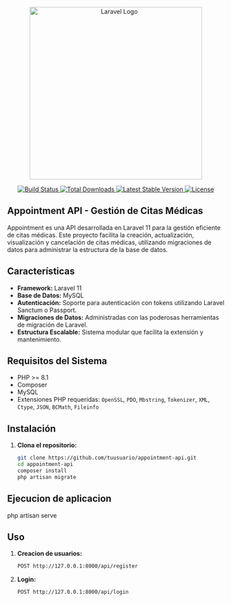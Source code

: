 <p align="center">
    <a href="https://laravel.com" target="_blank">
        <img src="https://raw.githubusercontent.com/laravel/art/master/logo-lockup/5%20SVG/2%20CMYK/1%20Full%20Color/laravel-logolockup-cmyk-red.svg" width="400" alt="Laravel Logo">
    </a>
</p>

<p align="center">
    <a href="https://github.com/laravel/framework/actions">
        <img src="https://github.com/laravel/framework/workflows/tests/badge.svg" alt="Build Status">
    </a>
    <a href="https://packagist.org/packages/laravel/framework">
        <img src="https://img.shields.io/packagist/dt/laravel/framework" alt="Total Downloads">
    </a>
    <a href="https://packagist.org/packages/laravel/framework">
        <img src="https://img.shields.io/packagist/v/laravel/framework" alt="Latest Stable Version">
    </a>
    <a href="https://packagist.org/packages/laravel/framework">
        <img src="https://img.shields.io/packagist/l/laravel/framework" alt="License">
    </a>
</p>

## Appointment API - Gestión de Citas Médicas

Appointment es una API desarrollada en Laravel 11 para la gestión eficiente de citas médicas. Este proyecto facilita la creación, actualización, visualización y cancelación de citas médicas, utilizando migraciones de datos para administrar la estructura de la base de datos.

## Características

- **Framework:** Laravel 11
- **Base de Datos:** MySQL
- **Autenticación:** Soporte para autenticación con tokens utilizando Laravel Sanctum o Passport.
- **Migraciones de Datos:** Administradas con las poderosas herramientas de migración de Laravel.
- **Estructura Escalable:** Sistema modular que facilita la extensión y mantenimiento.

## Requisitos del Sistema

- PHP >= 8.1
- Composer
- MySQL
- Extensiones PHP requeridas: `OpenSSL`, `PDO`, `Mbstring`, `Tokenizer`, `XML`, `Ctype`, `JSON`, `BCMath`, `Fileinfo`

## Instalación

1. **Clona el repositorio:**

   ```bash
   git clone https://github.com/tuusuario/appointment-api.git
   cd appointment-api
   composer install
   php artisan migrate
## Ejecucion de aplicacion
  php artisan serve

## Uso
1. **Creacion de usuarios:**
      ```bash
      POST http://127.0.0.1:8000/api/register

2. **Login:**
   ```bash
   POST http://127.0.0.1:8000/api/login
